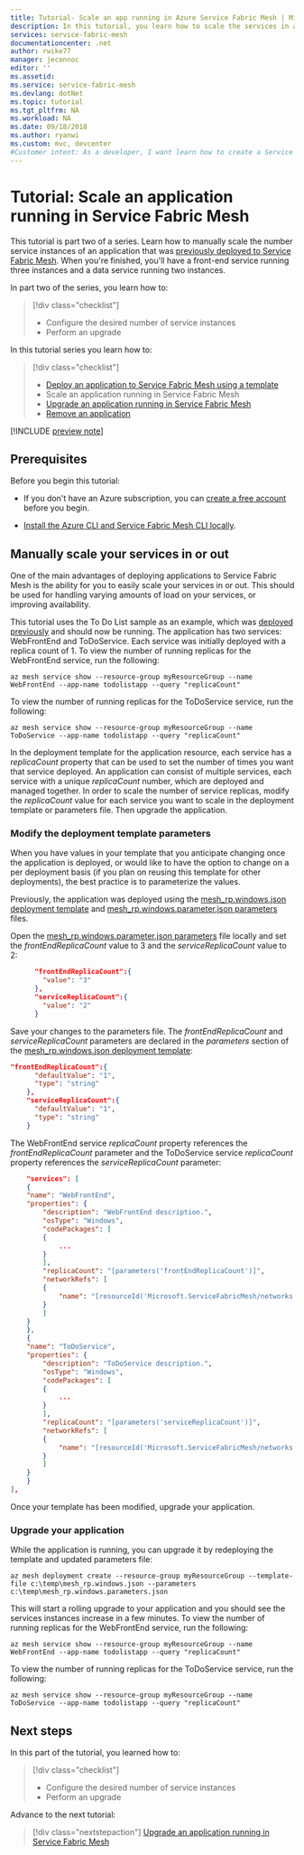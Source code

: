 ```yaml
---
title: Tutorial- Scale an app running in Azure Service Fabric Mesh | Microsoft Docs
description: In this tutorial, you learn how to scale the services in an application running in Service Fabric Mesh.
services: service-fabric-mesh
documentationcenter: .net
author: rwike77
manager: jeconnoc
editor: ''
ms.assetid:  
ms.service: service-fabric-mesh
ms.devlang: dotNet
ms.topic: tutorial
ms.tgt_pltfrm: NA
ms.workload: NA
ms.date: 09/18/2018
ms.author: ryanwi
ms.custom: mvc, devcenter
#Customer intent: As a developer, I want learn how to create a Service Fabric Mesh app that communicates with another service, and then publish it to Azure.
---
```


# Tutorial: Scale an application running in Service Fabric Mesh

This tutorial is part two of a series. Learn how to manually scale the number service instances of an application that was [previously deployed to Service Fabric Mesh](service-fabric-mesh-tutorial-template-deploy-app.md). When you're finished, you'll have a front-end service running three instances and a data service running two instances.

In part two of the series, you learn how to:

> [!div class="checklist"]
> * Configure the desired number of service instances
> * Perform an upgrade

In this tutorial series you learn how to:
> [!div class="checklist"]
> * [Deploy an application to Service Fabric Mesh using a template](service-fabric-mesh-tutorial-template-deploy-app.md)
> * Scale an application running in Service Fabric Mesh
> * [Upgrade an application running in Service Fabric Mesh](service-fabric-mesh-tutorial-template-upgrade-app.md)
> * [Remove an application](service-fabric-mesh-tutorial-template-remove-app.md)

[!INCLUDE [preview note](./includes/include-preview-note.md)]

## Prerequisites

Before you begin this tutorial:

* If you don't have an Azure subscription, you can [create a free account](https://azure.microsoft.com/free/?WT.mc_id=A261C142F) before you begin.

* [Install the Azure CLI and Service Fabric Mesh CLI locally](service-fabric-mesh-howto-setup-cli.md#install-the-service-fabric-mesh-cli-locally).

## Manually scale your services in or out

One of the main advantages of deploying applications to Service Fabric Mesh is the ability for you to easily scale your services in or out. This should be used for handling varying amounts of load on your services, or improving availability.

This tutorial uses the To Do List sample as an example, which was [deployed previously](service-fabric-mesh-tutorial-template-deploy-app.md) and should now be running. The application has two services: WebFrontEnd and ToDoService. Each service was initially deployed with a replica count of 1.  To view the number of running replicas for the WebFrontEnd service, run the following:

```azurecli
az mesh service show --resource-group myResourceGroup --name WebFrontEnd --app-name todolistapp --query "replicaCount"
```

To view the number of running replicas for the ToDoService service, run the following:

```azurecli
az mesh service show --resource-group myResourceGroup --name ToDoService --app-name todolistapp --query "replicaCount"
```

In the deployment template for the application resource, each service has a *replicaCount* property that can be used to set the number of times you want that service deployed. An application can consist of multiple services, each service with a unique *replicaCount* number, which are deployed and managed together. In order to scale the number of service replicas, modify the *replicaCount* value for each service you want to scale in the deployment template or parameters file.  Then upgrade the application.

### Modify the deployment template parameters

When you have values in your template that you anticipate changing once the application is deployed, or would like to have the option to change on a per deployment basis (if you plan on reusing this template for other deployments), the best practice is to parameterize the values.

Previously, the application was deployed using the [mesh_rp.windows.json deployment template](https://github.com/Azure-Samples/service-fabric-mesh/blob/master/templates/todolist/mesh_rp.windows.json) and [mesh_rp.windows.parameter.json parameters](https://github.com/Azure-Samples/service-fabric-mesh/blob/master/templates/todolist/mesh_rp.windows.parameters.json) files.

Open the [mesh_rp.windows.parameter.json parameters](https://github.com/Azure-Samples/service-fabric-mesh/blob/master/templates/todolist/mesh_rp.windows.parameters.json) file locally and set the *frontEndReplicaCount* value to 3 and the *serviceReplicaCount* value to 2:

```json
      "frontEndReplicaCount":{
        "value": "3"
      },
      "serviceReplicaCount":{
        "value": "2"
      }
```

Save your changes to the parameters file.  The *frontEndReplicaCount* and *serviceReplicaCount* parameters are declared in the *parameters* section of the [mesh_rp.windows.json deployment template](https://github.com/Azure-Samples/service-fabric-mesh/blob/master/templates/todolist/mesh_rp.windows.json):

```json
"frontEndReplicaCount":{
      "defaultValue": "1",
      "type": "string"
    },
    "serviceReplicaCount":{
      "defaultValue": "1",
      "type": "string"
    }
```

The WebFrontEnd service *replicaCount* property references the *frontEndReplicaCount* parameter and the ToDoService service *replicaCount* property references the *serviceReplicaCount* parameter:

```json
    "services": [
    {
    "name": "WebFrontEnd",
    "properties": {
        "description": "WebFrontEnd description.",
        "osType": "Windows",
        "codePackages": [
        {
            ...
        }
        ],
        "replicaCount": "[parameters('frontEndReplicaCount')]",
        "networkRefs": [
        {
            "name": "[resourceId('Microsoft.ServiceFabricMesh/networks', 'todolistappNetwork')]"
        }
        ]
    }
    },
    {
    "name": "ToDoService",
    "properties": {
        "description": "ToDoService description.",
        "osType": "Windows",
        "codePackages": [
        {
            ...
        }
        ],
        "replicaCount": "[parameters('serviceReplicaCount')]",
        "networkRefs": [
        {
            "name": "[resourceId('Microsoft.ServiceFabricMesh/networks', 'todolistappNetwork')]"
        }
        ]
    }
    }
],
```

Once your template has been modified, upgrade your application.

### Upgrade your application

While the application is running, you can upgrade it by redeploying the template and updated parameters file:

```azurecli
az mesh deployment create --resource-group myResourceGroup --template-file c:\temp\mesh_rp.windows.json --parameters c:\temp\mesh_rp.windows.parameters.json
```

This will start a rolling upgrade to your application and you should see the services instances increase in a few minutes.  To view the number of running replicas for the WebFrontEnd service, run the following:

```azurecli
az mesh service show --resource-group myResourceGroup --name WebFrontEnd --app-name todolistapp --query "replicaCount"
```

To view the number of running replicas for the ToDoService service, run the following:

```azurecli
az mesh service show --resource-group myResourceGroup --name ToDoService --app-name todolistapp --query "replicaCount"
```

## Next steps

In this part of the tutorial, you learned how to:

> [!div class="checklist"]
> * Configure the desired number of service instances
> * Perform an upgrade

Advance to the next tutorial:
> [!div class="nextstepaction"]
> [Upgrade an application running in Service Fabric Mesh](service-fabric-mesh-tutorial-template-upgrade-app.md)
